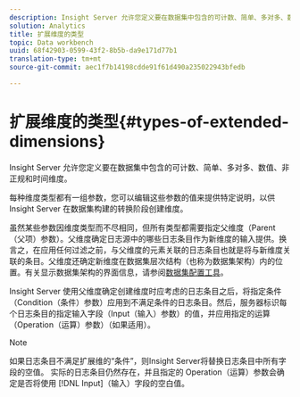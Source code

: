 ```yaml
---
description: Insight Server 允许您定义要在数据集中包含的可计数、简单、多对多、数值、非正规和时间维度。
solution: Analytics
title: 扩展维度的类型
topic: Data workbench
uuid: 68f42903-0599-43f2-8b5b-da9e171d77b1
translation-type: tm+mt
source-git-commit: aec1f7b14198cdde91f61d490a235022943bfedb

---
```



# 扩展维度的类型{#types-of-extended-dimensions}

Insight Server 允许您定义要在数据集中包含的可计数、简单、多对多、数值、非正规和时间维度。

每种维度类型都有一组参数，您可以编辑这些参数的值来提供特定说明，以供 Insight Server 在数据集构建的转换阶段创建维度。

虽然某些参数因维度类型而不尽相同，但所有类型都需要指定父维度（Parent（父项）参数）。父维度确定日志源中的哪些日志条目作为新维度的输入提供。换言之，在应用任何过滤之前，与父维度的元素关联的日志条目也就是将与新维度关联的条目。父维度还确定新维度在数据集层次结构（也称为数据集架构）内的位置。有关显示数据集架构的界面信息，请参阅[数据集配置工具](../../../../home/c-dataset-const-proc/c-dataset-config-tools/c-dataset-config-tools.md#concept-6e058b7691834cf79dcfd1573f78d4f5)。

Insight Server 使用父维度确定创建维度时应考虑的日志条目之后，将指定条件（Condition（条件）参数）应用到不满足条件的日志条目。然后，服务器标识每个日志条目的指定输入字段（Input（输入）参数）的值，并应用指定的运算（Operation（运算）参数）（如果适用）。

>[!NOTE]
>
>如果日志条目不满足扩展维的“条件”，则Insight Server将替换日志条目中所有字段的空值。 实际的日志条目仍然存在，并且指定的 Operation（运算）参数会确定是否将使用 [!DNL Input]（输入）字段的空白值。

